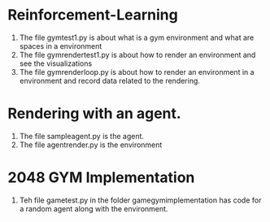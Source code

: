 # Reinforcement-Learning
1. The file gymtest1.py is about what is a gym environment and what are spaces in a environment
2. The file gymrendertest1.py is about how to render an environment and see the visualizations
3. The file gymrenderloop.py is about how to render an environment in a environment and record data related to the rendering.

# Rendering with an agent.
1. The file sampleagent.py is the agent.
2. The file agentrender.py is the environment

# 2048 GYM Implementation
1. Teh file gametest.py in the folder gamegymimplementation has code for a random agent along with the environment.
